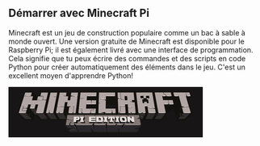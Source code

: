 ## Démarrer avec Minecraft Pi

Minecraft est un jeu de construction populaire comme un bac à sable à monde ouvert. Une version gratuite de Minecraft est disponible pour le Raspberry Pi; il est également livré avec une interface de programmation. Cela signifie que tu peux écrire des commandes et des scripts en code Python pour créer automatiquement des éléments dans le jeu. C'est un excellent moyen d'apprendre Python!

![Bannière Minecraft Pi](images/minecraft-pi-banner.png)